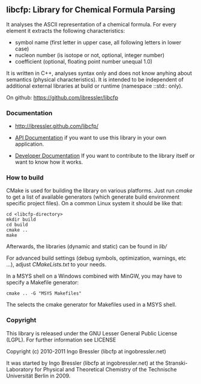## libcfp: Library for Chemical Formula Parsing

It analyses the ASCII representation of a chemical formula. For every element 
it extracts the following characteristics:

- symbol name (first letter in upper case, all following letters in lower case)
- nucleon number (is isotope or not, optional, integer number)
- coefficient (optional, floating point number unequal 1.0)

It is written in C++, analyses syntax only and does not know anyhing about
semantics (physical characteristics). It is intended to be independent of
additional external libraries at build or runtime (namespace ::std:: only).

On github: https://github.com/ibressler/libcfp

### Documentation

- http://ibressler.github.com/libcfp/

- [API Documentation](http://ibressler.github.com/libcfp/doc_user/html/index.html) if you want to use this library in your own application.

- [Developer Documentation](http://ibressler.github.com/libcfp/doc_full/html/index.html) If you want to contribute to the library itself or want to know how it works.

### How to build

CMake is used for building the library on various platforms. Just run *cmake*
to get a list of available generators (which generate build environment
specific project files). On a common Linux system it should be like that:

    cd <libcfp-directory>
    mkdir build
    cd build
    cmake ..
    make

Afterwards, the libraries (dynamic and static) can be found in *lib/*

For advanced build settings (debug symbols, optimization, warnings, etc ...), 
adjust *CMakeLists.txt* to your needs.

In a MSYS shell on a Windows combined with MinGW, you may have to specify a
Makefile generator:

    cmake .. -G "MSYS Makefiles"
    
The selects the cmake generator for Makefiles used in a MSYS shell.


### Copyright

This library is released under the GNU Lesser General Public License (LGPL).
For further information see LICENSE

Copyright (c) 2010-2011 Ingo Bressler (libcfp at ingobressler.net)

It was started by Ingo Bressler (libcfp at ingobressler.net)
at the Stranski-Laboratory for Physical and Theoretical Chemistry of the 
Technische Universität Berlin in 2009.

